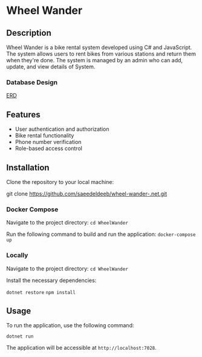 # Wheel Wander

## Description
Wheel Wander is a bike rental system developed using C# and JavaScript. The system allows users to rent bikes from various stations and return them when they're done. The system is managed by an admin who can add, update, and view details of System.

### Database Design
[ERD](https://drawsql.app/teams/softizone/diagrams/wheel-wander-2)

## Features
- User authentication and authorization
- Bike rental functionality
- Phone number verification
- Role-based access control

## Installation
Clone the repository to your local machine:

git clone https://github.com/saeedeldeeb/wheel-wander-.net.git

### Docker Compose
Navigate to the project directory:
`cd WheelWander`

Run the following command to build and run the application:
`docker-compose up` 

### Locally
Navigate to the project directory:
`cd WheelWander`

Install the necessary dependencies:

`dotnet restore`
`npm install`


## Usage
To run the application, use the following command:

`dotnet run`

The application will be accessible at `http://localhost:7028`.

